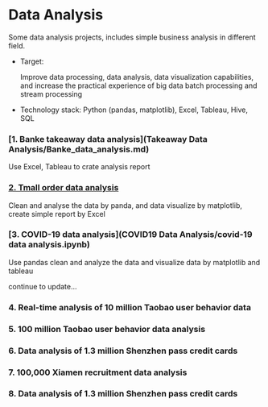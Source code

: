 # Data Analysis

Some data analysis projects, includes simple business analysis in different field. 



- Target: 

  Improve data processing, data analysis, data visualization capabilities, and increase the practical experience of big data batch processing and stream processing

- Technology stack: Python (pandas, matplotlib), Excel, Tableau, Hive, SQL



### [1. Banke takeaway data analysis](Takeaway Data Analysis/Banke_data_analysis.md)
Use Excel, Tableau to crate analysis report


### [2. Tmall order data analysis](Tmall/Tmall_order.ipynb)
Clean and analyse the data by panda, and data visualize by matplotlib, create simple report by Excel


### [3. COVID-19 data analysis](COVID19 Data Analysis/covid-19 data analysis.ipynb)
Use pandas clean and analyze the data and visualize data by matplotlib and tableau



continue to update...


### 4. Real-time analysis of 10 million Taobao user behavior data



### 5. 100 million Taobao user behavior data analysis



### 6. Data analysis of 1.3 million Shenzhen pass credit cards



### 7. 100,000 Xiamen recruitment data analysis



### 8. Data analysis of 1.3 million Shenzhen pass credit cards



